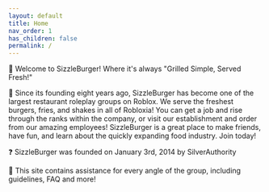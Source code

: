 ```yaml
---
layout: default
title: Home
nav_order: 1
has_children: false
permalink: /
---
```


🍔 Welcome to SizzleBurger! Where it's always "Grilled Simple, Served Fresh!"

🍟 Since its founding eight years ago, SizzleBurger has become one of the largest restaurant roleplay groups on Roblox. We serve the freshest burgers, fries, and shakes in all of Robloxia! You can get a job and rise through the ranks within the company, or visit our establishment and order from our amazing employees! SizzleBurger is a great place to make friends, have fun, and learn about the quickly expanding food industry. Join today!

❓ SizzleBurger was founded on January 3rd, 2014 by SilverAuthority

🔎 This site contains assistance for every angle of the group, including guidelines, FAQ and more!
